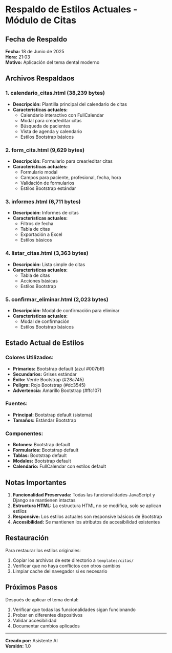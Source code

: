 # Respaldo de Estilos Actuales - Módulo de Citas

## Fecha de Respaldo
**Fecha:** 18 de Junio de 2025  
**Hora:** 21:03  
**Motivo:** Aplicación del tema dental moderno

## Archivos Respaldaos

### 1. calendario_citas.html (38,239 bytes)
- **Descripción:** Plantilla principal del calendario de citas
- **Características actuales:**
  - Calendario interactivo con FullCalendar
  - Modal para crear/editar citas
  - Búsqueda de pacientes
  - Vista de agenda y calendario
  - Estilos Bootstrap básicos

### 2. form_cita.html (9,629 bytes)
- **Descripción:** Formulario para crear/editar citas
- **Características actuales:**
  - Formulario modal
  - Campos para paciente, profesional, fecha, hora
  - Validación de formularios
  - Estilos Bootstrap estándar

### 3. informes.html (6,711 bytes)
- **Descripción:** Informes de citas
- **Características actuales:**
  - Filtros de fecha
  - Tabla de citas
  - Exportación a Excel
  - Estilos básicos

### 4. listar_citas.html (3,363 bytes)
- **Descripción:** Lista simple de citas
- **Características actuales:**
  - Tabla de citas
  - Acciones básicas
  - Estilos Bootstrap

### 5. confirmar_eliminar.html (2,023 bytes)
- **Descripción:** Modal de confirmación para eliminar
- **Características actuales:**
  - Modal de confirmación
  - Estilos Bootstrap básicos

## Estado Actual de Estilos

### Colores Utilizados:
- **Primarios:** Bootstrap default (azul #007bff)
- **Secundarios:** Grises estándar
- **Éxito:** Verde Bootstrap (#28a745)
- **Peligro:** Rojo Bootstrap (#dc3545)
- **Advertencia:** Amarillo Bootstrap (#ffc107)

### Fuentes:
- **Principal:** Bootstrap default (sistema)
- **Tamaños:** Estándar Bootstrap

### Componentes:
- **Botones:** Bootstrap default
- **Formularios:** Bootstrap default
- **Tablas:** Bootstrap default
- **Modales:** Bootstrap default
- **Calendario:** FullCalendar con estilos default

## Notas Importantes

1. **Funcionalidad Preservada:** Todas las funcionalidades JavaScript y Django se mantienen intactas
2. **Estructura HTML:** La estructura HTML no se modifica, solo se aplican estilos
3. **Responsive:** Los estilos actuales son responsive básicos de Bootstrap
4. **Accesibilidad:** Se mantienen los atributos de accesibilidad existentes

## Restauración

Para restaurar los estilos originales:
1. Copiar los archivos de este directorio a `templates/citas/`
2. Verificar que no haya conflictos con otros cambios
3. Limpiar cache del navegador si es necesario

## Próximos Pasos

Después de aplicar el tema dental:
1. Verificar que todas las funcionalidades sigan funcionando
2. Probar en diferentes dispositivos
3. Validar accesibilidad
4. Documentar cambios aplicados

---
**Creado por:** Asistente AI  
**Versión:** 1.0 